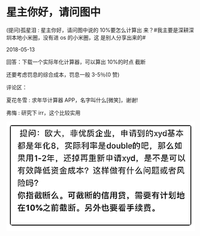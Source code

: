 # 星主你好，请问图中

(提问)孤星泪 : 星主你好，请问图中说的 10%要怎么计算出 来？#我主要是深耕深圳本地小米圈，没有进 os 的小米圈，这 是别人分享出来的#

2018-05-13

回答：下载一个实际年化计算器，可以算出 10%的时点 截断

还要考虑罚息的综合成本，罚息一般 3-5％(0 赞)

评论区：

夏花冬雪 : 求年华计算器 APP，名字叫什么[微笑]，谢谢!

弗悔 : 研究下 irr，这个比较实用

![image](img/Image_165.png)